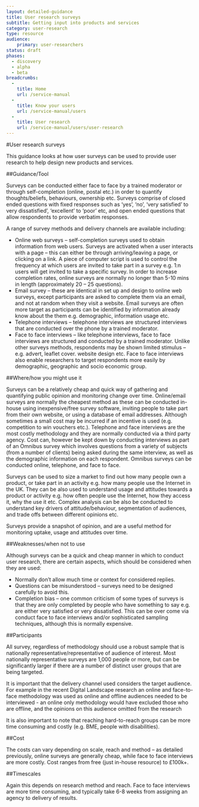```yaml
---
layout: detailed-guidance
title: User research surveys
subtitle: Getting input into products and services
category: user-research
type: resource
audience: 
    primary: user-researchers  
status: draft
phases:
  - discovery
  - alpha
  - beta
breadcrumbs:
  -
    title: Home
    url: /service-manual
  -
    title: Know your users
    url: /service-manual/users
  -
    title: User research
    url: /service-manual/users/user-research
---
```

    
#User research surveys

This guidance looks at how user surveys can be used to provide user research to help design new products and services.

##Guidance/Tool
 
Surveys can be conducted either face to face by a trained moderator or through self-completion (online, postal etc.) in order to quantify thoughts/beliefs, behaviours, ownership etc. Surveys comprise of closed ended questions with fixed responses such as ‘yes’, ‘no’, ‘very satisfied’ to very dissatisfied’, ‘excellent’ to ‘poor’ etc, and open ended questions that allow respondents to provide verbatim responses.
 
A range of survey methods and delivery channels are available including:
 

* Online web surveys – self-completion surveys used to obtain information from web users. Surveys are activated when a user interacts with a page – this can either be through arriving/leaving a page, or clicking on a link. A piece of computer script is used to control the frequency at which users are invited to take part in a survey e.g. 1:n users will get invited to take a specific survey. In order to increase completion rates, online surveys are normally no longer than 5-10 mins in length (approximately 20 – 25 questions). 
* Email survey – these are identical in set up and design to online web surveys, except participants are asked to complete them via an email, and not at random when they visit a website. Email surveys are often more target as participants can be identified by information already know about the them e.g. demographic, information usage etc.
* Telephone interviews – telephone interviews are structured interviews that are conducted over the phone by a trained moderator.
* Face to face interviews – like telephone interviews, face to face interviews are structured and conducted by a trained moderator. Unlike other surveys methods, respondents may be shown limited stimulus – e.g. advert, leaflet cover. website design etc. Face to face interviews also enable researchers to target respondents more easily by demographic, geographic and socio economic group.
 
##Where/how you might use it
 
Surveys can be a relatively cheap and quick way of gathering and quantifying public opinion and monitoring change over time. Online/email surveys are normally the cheapest method as these can be conducted in-house using inexpensive/free survey software, inviting people to take part from their own website, or using a database of email addresses. Although sometimes a small cost may be incurred if an incentive is used (e.g. competition to win vouchers etc.). Telephone and face interviews are the most costly methodology and they are normally conducted via a third party agency. Cost can, however be kept down by conducting interviews as part of an Omnibus survey which involves questions from a variety of subjects (from a number of clients) being asked during the same interview, as well as the demographic information on each respondent. Omnibus surveys can be conducted online, telephone, and face to face.
 
Surveys can be used to size a market to find out how many people own a product, or take part in an activity e.g. how many people use the Internet in the UK. They can be also used to understand usage and attitudes towards a product or activity e.g. how often people use the Internet, how they access it, why the use it etc. Complex analysis can be also be conducted to understand key drivers of attitude/behaviour, segmentation of audiences, and trade offs between different opinions etc.
 
Surveys provide a snapshot of opinion, and are a useful method for monitoring uptake, usage and attitudes over time.
 
##Weaknesses/when not to use
 
Although surveys can be a quick and cheap manner in which to conduct user research, there are certain aspects, which should be considered when they are used:
 
* Normally don’t allow much time or context for considered replies.
* Questions can be misunderstood – surveys need to be designed carefully to avoid this.
* Completion bias – one common criticism of some types of surveys is that they are only completed by people who have something to say e.g. are either very satisfied or very dissatisfied. This can be over come via conduct face to face interviews and/or sophisticated sampling techniques, although this is normally expensive. 
 
##Participants
 
All survey, regardless of methodology should use a robust sample that is nationally representative/representative of audience of interest. Most nationally representative surveys are 1,000 people or more, but can be significantly larger if there are a number of distinct user groups that are being targeted.
 
It is important that the delivery channel used considers the target audience. For example in the recent Digital Landscape research an online and face-to-face methodology was used as online and offline audiences needed to be interviewed - an online only methodology would have excluded those who are offline, and the opinions on this audience omitted from the research
 
It is also important to note that reaching hard-to-reach groups can be more time consuming and costly (e.g. BME, people with disabilities).
 
##Cost
 
The costs can vary depending on scale, reach and method – as detailed previously, online surveys are generally cheap, while face to face interviews are more costly. Cost ranges from free (just in-house resource) to £100k+. 

##Timescales
 
Again this depends on research method and reach. Face to face interviews are more time consuming, and typically take 6-8 weeks from assigning an agency to delivery of results.
